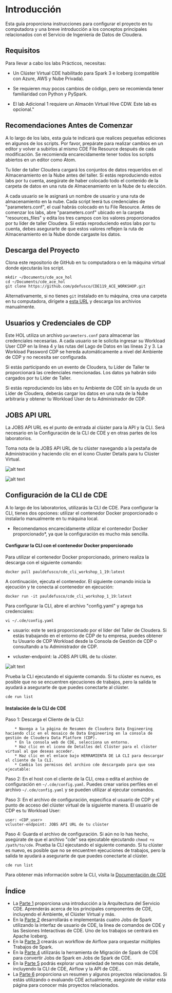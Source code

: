 # Introducción

Esta guía proporciona instrucciones para configurar el proyecto en tu computadora y una breve introducción a los conceptos principales relacionados con el Servicio de Ingeniería de Datos de Cloudera.

## Requisitos

Para llevar a cabo los labs Prácticos, necesitas:

* Un Clúster Virtual CDE habilitado para Spark 3 e Iceberg (compatible con Azure, AWS y Nube Privada).

* Se requieren muy pocos cambios de código, pero se recomienda tener familiaridad con Python y PySpark.

* El lab Adicional 1 requiere un Almacén Virtual Hive CDW. Este lab es opcional."

## Recomendaciones Antes de Comenzar

A lo largo de los labs, esta guía te indicará que realices pequeñas ediciones en algunos de los scripts. Por favor, prepárate para realizar cambios en un editor y volver a subirlos al mismo CDE File Resource después de cada modificación. Se recomienda encarecidamente tener todos los scripts abiertos en un editor como Atom.

Tu líder de taller Cloudera cargará los conjuntos de datos requeridos en el Almacenamiento en la Nube antes del taller. Si estás reproduciendo estos labs por tu cuenta, asegúrate de haber colocado todo el contenido de la carpeta de datos en una ruta de Almacenamiento en la Nube de tu elección.

A cada usuario se le asignará un nombre de usuario y una ruta de almacenamiento en la nube. Cada script leerá tus credenciales de "parameters.conf", el cual habrás colocado en tu File Resource. Antes de comenzar los labs, abre "parameters.conf" ubicado en la carpeta "resources_files" y edita los tres campos con los valores proporcionados por tu líder de taller Cloudera. Si estás reproduciendo estos labs por tu cuenta, debes asegurarte de que estos valores reflejen la ruta de Almacenamiento en la Nube donde cargaste los datos.

## Descarga del Proyecto

Clona este repositorio de GitHub en tu computadora o en la máquina virtual donde ejecutarás los script.

```
mkdir ~/Documents/cde_ace_hol
cd ~/Documents/cde_ace_hol
git clone https://github.com/pdefusco/CDE119_ACE_WORKSHOP.git
```

Alternativamente, si no tienes `git` instalado en tu máquina, crea una carpeta en tu computadora, dirígete a [esta URL](https://github.com/pdefusco/CDE119_ACE_WORKSHOP.git) y descarga los archivios manualmente.

## Usuarios y Credenciales de CDP

Este HOL utiliza un archivo `parameters.conf` para almacenar las credenciales necesarias. A cada usuario se le solicita ingresar su Workload User CDP en la línea 4 y las rutas del Lago de Datos en las líneas 2 y 3. La Workload Password CDP se hereda automáticamente a nivel del Ambiente de CDP y no necesita ser configurada.

Si estás participando en un evento de Cloudera, tu Líder de Taller te proporcionará las credenciales mencionadas. Los datos ya habrán sido cargados por tu Líder de Taller.

Si estás reproduciendo los labs en tu Ambiente de CDE sin la ayuda de un Líder de Cloudera, deberás cargar los datos en una ruta de la Nube arbitraria y obtener tu Workload User de tu Administrador de CDP.

## JOBS API URL

La JOBS API URL es el punto de entrada al clúster para la API y la CLI. Será necesario en la Configuración de la CLI de CDE y en otras partes de los laboratorios.

Toma nota de la JOBS API URL de tu clúster navegando a la pestaña de Administración y haciendo clic en el ícono Cluster Details para tu Clúster Virtual.

![alt text](../../img/cde_virtual_cluster_details.png)

![alt text](../../img/jobsapiurl.png)

## Configuración de la CLI de CDE

A lo largo de los laboratorios, utilizarás la CLI de CDE. Para configurar la CLI, tienes dos opciones: utilizar el contenedor Docker proporcionado o instalarlo manualmente en tu máquina local.
* Recomendamos encarecidamente utilizar el contenedor Docker proporcionado*, ya que la configuración es mucho más sencilla.

#### Configurar la CLI con el contenedor Docker proporcionado

Para utilizar el contenedor Docker proporcionado, primero realiza la descarga con el siguiente comando:

```docker pull pauldefusco/cde_cli_workshop_1_19:latest```

A continuación, ejecuta el contenedor. El siguiente comando inicia la ejecución y te conecta al contenedor en ejecución:

```docker run -it pauldefusco/cde_cli_workshop_1_19:latest```

Para configurar la CLI, abre el archivo "config.yaml" y agrega tus credenciales:

```vi ~/.cde/config.yaml```

* usuario: este te será proporcionado por el líder del Taller de Cloudera. Si estás trabajando en el entorno de CDP de tu empresa, puedes obtener tu Usuario de CDP Workload desde la Consola de Gestión de CDP o consultando a tu Administrador de CDP.

* vcluster-endpoint: la JOBS API URL de tu clúster.

![alt text](../../img/cde_virtual_cluster_details.png)

Prueba la CLI ejecutando el siguiente comando. Si tu clúster es nuevo, es posible que no se encuentren ejecuciones de trabajos, pero la salida te ayudará a asegurarte de que puedes conectarte al clúster.

```cde run list```

#### Instalación de la CLI de CDE

Paso 1: Descarga el Cliente de la CLI:
```
    * Navega a la página de Resumen de Cloudera Data Engineering haciendo clic en el mosaico de Data Engineering en la consola de gestión de Cloudera Data Platform (CDP).
    * En la consola web de CDE, selecciona un entorno.
    * Haz clic en el icono de Detalles del Clúster para el clúster virtual al que deseas acceder.
    * Haz clic en el enlace bajo HERRAMIENTA DE LA CLI para descargar el cliente de la CLI.
    * Cambia los permisos del archivo cde descargado para que sea ejecutable:
```

Paso 2: En el host con el cliente de la CLI, crea o edita el archivo de configuración en ```~/.cde/config.yaml```. Puedes crear varios perfiles en el archivo ```~/.cde/config.yaml``` y se pueden utilizar al ejecutar comandos.

Paso 3: En el archivo de configuración, especifica el usuario de CDP y el punto de acceso del clúster virtual de la siguiente manera. El usuario de CDP es tu Workload User:

```
user: <CDP_user>
vcluster-endpoint: JOBS API URL de tu clúster
```

Paso 4: Guarda el archivo de configuración. Si aún no lo has hecho, asegúrate de que el archivo "cde" sea ejecutable ejecutando ```chmod +x /path/to/cde```. Prueba la CLI ejecutando el siguiente comando. Si tu clúster es nuevo, es posible que no se encuentren ejecuciones de trabajos, pero la salida te ayudará a asegurarte de que puedes conectarte al clúster.

```cde run list```

Para obtener más información sobre la CLI, visita la [Documentación de CDE](https://docs.cloudera.com/data-engineering/cloud/cli-access/topics/cde-cli.html)

## Índice

* La [Parte 1](https://github.com/pdefusco/CDE119_ACE_WORKSHOP/blob/main/step_by_step_guides/espanol/parte01_arquitectura_cde.md#parte-1-arquitectura-de-cde) proporciona una introducción a la Arquitectura del Servicio CDE. Aprenderás acerca de los principales componentes de CDE, incluyendo el Ambiente, el Clúster Virtual y más.
* En la [Parte 2](https://github.com/pdefusco/CDE119_ACE_WORKSHOP/blob/main/step_by_step_guides/espanol/parte02_spark.md#parte-2-desarrollo-e-implementaci%C3%B3n-de-jobs-de-spark-en-cde) desarrollarás e implementarás cuatro Jobs de Spark utilizando la interfaz de usuario de CDE, la línea de comandos de CDE y las Sesiones Interactivas de CDE. Uno de los trabajos se centrará en Apache Iceberg.
* En la [Parte 3](https://github.com/pdefusco/CDE119_ACE_WORKSHOP/blob/main/step_by_step_guides/espanol/parte03_airflow.md#parte-3-orquestaci%C3%B3n-de-pipelines-de-ingegneria-de-datos-con-airflow) crearás un workflow de Airflow para orquestar múltiples Trabajos de Spark.
* En la [Parte 4](https://github.com/pdefusco/CDE119_ACE_WORKSHOP/blob/main/step_by_step_guides/espanol/parte04_spark_migration_tool.md#parte-4-utilizo-de-la-spark-migration-tool-de-cde-para-convertir-spark-submits-en-cde-spark-submits) utilizarás la herramienta de Migración de Spark de CDE para convertir Jobs de Spark en Jobs de Spark de CDE.
* En la [Parte 5](https://github.com/pdefusco/CDE119_ACE_WORKSHOP/blob/main/step_by_step_guides/espanol/parte05_extras.md#parte-5-labs-adicionales) podrás explorar una variedad de temas con más detalle, incluyendo la CLI de CDE, Airflow y la API de CDE..
* La [Parte 6](https://github.com/pdefusco/CDE119_ACE_WORKSHOP/blob/main/step_by_step_guides/espanol/parte06_proyectos_relacionados.md#parte-6-conclusiones-y-pr%C3%B3ximos-pasos) proporciona un resumen y algunos proyectos relacionados. Si estás utilizando o evaluando CDE actualmente, asegúrate de visitar esta página para conocer más  proyectos relacionados.
